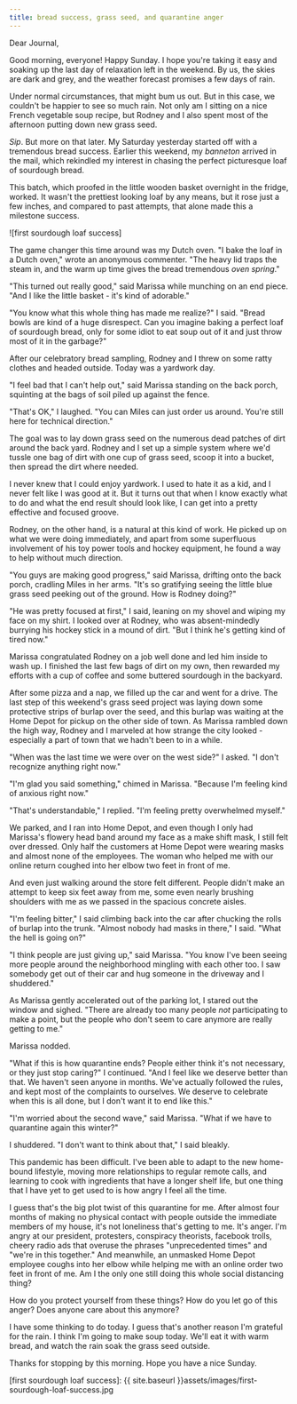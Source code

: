 ```yaml
---
title: bread success, grass seed, and quarantine anger
---
```


Dear Journal,

Good morning, everyone!  Happy Sunday.  I hope you're taking it easy
and soaking up the last day of relaxation left in the weekend.  By us,
the skies are dark and grey, and the weather forecast promises a few
days of rain.

Under normal circumstances, that might bum us out.  But in this case,
we couldn't be happier to see so much rain.  Not only am I sitting on
a nice French vegetable soup recipe, but Rodney and I also spent most
of the afternoon putting down new grass seed.

_Sip_.  But more on that later.  My Saturday yesterday started off
with a tremendous bread success.  Earlier this weekend, my _banneton_
arrived in the mail, which rekindled my interest in chasing the
perfect picturesque loaf of sourdough bread.

This batch, which proofed in the little wooden basket overnight in the
fridge, worked.  It wasn't the prettiest looking loaf by any means,
but it rose just a few inches, and compared to past attempts, that
alone made this a milestone success.

![first sourdough loaf success]

The game changer this time around was my Dutch oven.  "I bake the loaf
in a Dutch oven," wrote an anonymous commenter.  "The heavy lid traps
the steam in, and the warm up time gives the bread tremendous _oven
spring_."

"This turned out really good," said Marissa while munching on an end
piece.  "And I like the little basket - it's kind of adorable."

"You know what this whole thing has made me realize?" I said.  "Bread
bowls are kind of a huge disrespect.  Can you imagine baking a perfect
loaf of sourdough bread, only for some idiot to eat soup out of it and
just throw most of it in the garbage?"

After our celebratory bread sampling, Rodney and I threw on some ratty
clothes and headed outside.  Today was a yardwork day.

"I feel bad that I can't help out," said Marissa standing on the back
porch, squinting at the bags of soil piled up against the fence.

"That's OK," I laughed.  "You can Miles can just order us around.
You're still here for technical direction."

The goal was to lay down grass seed on the numerous dead patches of
dirt around the back yard.  Rodney and I set up a simple system where
we'd tussle one bag of dirt with one cup of grass seed, scoop it into
a bucket, then spread the dirt where needed.

I never knew that I could enjoy yardwork.  I used to hate it as a kid,
and I never felt like I was good at it.  But it turns out that when I
know exactly what to do and what the end result should look like, I
can get into a pretty effective and focused groove.

Rodney, on the other hand, is a natural at this kind of work.  He
picked up on what we were doing immediately, and apart from some
superfluous involvement of his toy power tools and hockey equipment,
he found a way to help without much direction.

"You guys are making good progress," said Marissa, drifting onto the
back porch, cradling Miles in her arms.  "It's so gratifying seeing
the little blue grass seed peeking out of the ground.  How is Rodney
doing?"

"He was pretty focused at first," I said, leaning on my shovel and
wiping my face on my shirt.  I looked over at Rodney, who was
absent-mindedly burrying his hockey stick in a mound of dirt.  "But I
think he's getting kind of tired now."

Marissa congratulated Rodney on a job well done and led him inside to
wash up.  I finished the last few bags of dirt on my own, then
rewarded my efforts with a cup of coffee and some buttered sourdough
in the backyard.

After some pizza and a nap, we filled up the car and went for a
drive.  The last step of this weekend's grass seed project was laying
down some protective strips of burlap over the seed, and this burlap
was waiting at the Home Depot for pickup on the other side of town.
As Marissa rambled down the high way, Rodney and I marveled at how
strange the city looked - especially a part of town that we hadn't
been to in a while.

"When was the last time we were over on the west side?" I asked.  "I
don't recognize anything right now."

"I'm glad you said something," chimed in Marissa.  "Because I'm
feeling kind of anxious right now."

"That's understandable," I replied.  "I'm feeling pretty overwhelmed
myself."

We parked, and I ran into Home Depot, and even though I only had
Marissa's flowery head band around my face as a make shift mask, I
still felt over dressed.  Only half the customers at Home Depot were
wearing masks and almost none of the employees.  The woman who helped
me with our online return coughed into her elbow two feet in front of
me.

And even just walking around the store felt different.  People didn't
make an attempt to keep six feet away from me, some even nearly
brushing shoulders with me as we passed in the spacious concrete
aisles.

"I'm feeling bitter," I said climbing back into the car after chucking
the rolls of burlap into the trunk.  "Almost nobody had masks in
there," I said.  "What the hell is going on?"

"I think people are just giving up," said Marissa.  "You know I've
been seeing more people around the neighborhood mingling with each
other too.  I saw somebody get out of their car and hug someone in the
driveway and I shuddered."

As Marissa gently accelerated out of the parking lot, I stared out the
window and sighed.  "There are already too many people _not_
participating to make a point, but the people who don't seem to care
anymore are really getting to me."

Marissa nodded.

"What if this is how quarantine ends?  People either think it's not
necessary, or they just stop caring?" I continued.  "And I feel like
we deserve better than that.  We haven't seen anyone in months.  We've
actually followed the rules, and kept most of the complaints to
ourselves.  We deserve to celebrate when this is all done, but I don't
want it to end like this."

"I'm worried about the second wave," said Marissa.  "What if we have
to quarantine again this winter?"

I shuddered.  "I don't want to think about that," I said bleakly.

This pandemic has been difficult.  I've been able to adapt to the new
home-bound lifestyle, moving more relationships to regular remote
calls, and learning to cook with ingredients that have a longer shelf
life, but one thing that I have yet to get used to is how angry I feel
all the time.

I guess that's the big plot twist of this quarantine for me.  After
almost four months of making no physical contact with people outside
the immediate members of my house, it's not loneliness that's getting
to me.  It's anger.  I'm angry at our president, protesters,
conspiracy theorists, facebook trolls, cheery radio ads that overuse
the phrases "unprecedented times" and "we're in this together."  And
meanwhile, an unmasked Home Depot employee coughs into her elbow while
helping me with an online order two feet in front of me.  Am I the
only one still doing this whole social distancing thing?

How do you protect yourself from these things?  How do you let go of
this anger?  Does anyone care about this anymore?

I have some thinking to do today.  I guess that's another reason I'm
grateful for the rain.  I think I'm going to make soup today.  We'll
eat it with warm bread, and watch the rain soak the grass seed
outside.

Thanks for stopping by this morning.  Hope you have a nice Sunday.

[first sourdough loaf success]: {{ site.baseurl }}assets/images/first-sourdough-loaf-success.jpg
